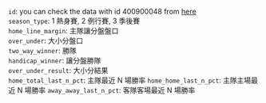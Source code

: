 `id`: you can check the data with id 400900048 from [here](http://www.espn.com/nba/game?gameId=400900048)  
`season_type`: 1 熱身賽, 2 例行賽, 3 季後賽   
`home_line_margin`: 主隊讓分盤盤口  
`over_under`: 大小分盤口  
`two_way_winner`: 勝隊  
`handicap_winner`: 讓分盤勝隊  
`over_under_result`: 大小分結果  
`home_total_last_n_pct`: 主隊最近 N 場勝率
`home_home_last_n_pct`: 主隊主場最近 N 場勝率
`away_away_last_n_pct`: 客隊客場最近 N 場勝率
